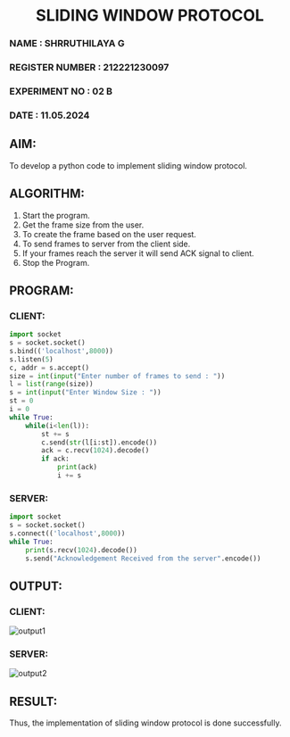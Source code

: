 <H1 ALIGN=CENTER> SLIDING WINDOW PROTOCOL </H1>
<H3> NAME : SHRRUTHILAYA G </H3>
<H3> REGISTER NUMBER : 212221230097 </H3>
<H3>EXPERIMENT NO : 02 B </H3>
<H3>DATE  : 11.05.2024 </H3>

## AIM:
To develop a python code to implement sliding window protocol.

## ALGORITHM:
1. Start the program.
2. Get the frame size from the user.
3. To create the frame based on the user request.
4. To send frames to server from the client side.
5. If your frames reach the server it will send ACK signal to client.
6. Stop the Program.

## PROGRAM:
### CLIENT:
```python
import socket
s = socket.socket()
s.bind(('localhost',8000))
s.listen(5)
c, addr = s.accept()
size = int(input("Enter number of frames to send : "))
l = list(range(size))
s = int(input("Enter Window Size : "))
st = 0
i = 0
while True:
    while(i<len(l)):
        st += s
        c.send(str(l[i:st]).encode())
        ack = c.recv(1024).decode()
        if ack:
            print(ack)
            i += s
```
### SERVER:
```python
import socket
s = socket.socket()
s.connect(('localhost',8000))
while True:
    print(s.recv(1024).decode())
    s.send("Acknowledgement Received from the server".encode())
```
## OUTPUT:
### CLIENT:
![output1](https://github.com/Shrruthilaya-Gangadaran/2b_SLIDING_WINDOW_PROTOCOL/assets/93427705/f2806089-90fa-443e-bb6c-a6ffa4f622ef)

### SERVER:
![output2](https://github.com/Shrruthilaya-Gangadaran/2b_SLIDING_WINDOW_PROTOCOL/assets/93427705/2272a168-15f9-4476-879c-9d36c828e39a)

## RESULT:
Thus, the implementation of sliding window protocol is done successfully.

